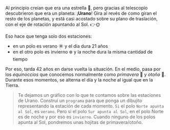 <gs-attire attire-url="https://raw.githubusercontent.com/MumukiProject/mumuki-guia-gobstones-practica-integradora-primaria-ii/master/assets/attires/config_1551292347632.json"></gs-attire>

<gs-toolbox toolbox-url="https://raw.githubusercontent.com/MumukiProject/mumuki-guia-gobstones-practica-integradora-primaria-ii/master/assets/toolbox_1552416002661.xml"></gs-toolbox>


Al principio creían que era una estrella :star2:, pero gracias al telescopio descubrieron que era un planeta: ¡**Urano**! Gira al revés de como giran el resto de los planetas, y está casi acostado sobre su plano de traslación, con el eje de rotación apuntando al Sol. :point_right::sun_with_face:

Eso hace que tenga solo dos estaciones: 

* en un polo es verano :sunny: y el día dura 21 años
* en el otro polo es invierno :snowflake: y la noche dura la misma cantidad de tiempo

Por eso, tarda 42 años en darse vuelta la situación. En el medio, pasa por los _equinoccios_ que conocemos normalmente como _primavera_ :tulip: y _otoño_ :fallen_leaf:. Durante esos momentos, se alterna el día y la noche al igual que en la Tierra. 

> Te dejamos un gráfico con lo que te contamos sobre las estaciones de Urano. Construí un `programa` para que ponga un dibujito representando la estación de cada momento. `Si` el polo `Norte apunta al Sol`, es `verano`. Pero si el polo `Sur apunta al Sol`, en el polo Norte es de noche y por eso es `invierno`. Cuando ninguno de los polos apunta al Sol, pondremos unas hojitas de primavera/otoño.